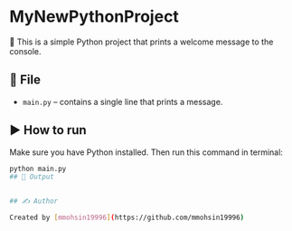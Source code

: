 # MyNewPythonProject

👋 This is a simple Python project that prints a welcome message to the console.

## 📁 File

- `main.py` – contains a single line that prints a message.

## ▶️ How to run

Make sure you have Python installed. Then run this command in terminal:

```bash
python main.py
## 🧾 Output


## ✍️ Author

Created by [mmohsin19996](https://github.com/mmohsin19996)
